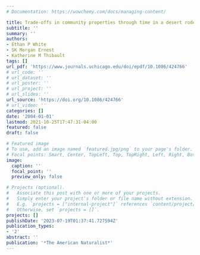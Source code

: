 ```yaml
---
# Documentation: https://wowchemy.com/docs/managing-content/

title: Trade-offs in community properties through time in a desert rodent community
subtitle: ''
summary: ''
authors:
- Ethan P White
- SK Morgan Ernest
- Katherine M Thibault
tags: []
url_pdf: 'https://www.journals.uchicago.edu/doi/epdf/10.1086/424766'
# url_code: ''
# url_dataset: ''
# url_poster: ''
# url_project: ''
# url_slides: ''
url_source: 'https://doi.org/10.1086/424766'
# url_video: ''
categories: []
date: '2004-01-01'
lastmod: 2021-10-25T17:47:31-04:00
featured: false
draft: false

# Featured image
# To use, add an image named `featured.jpg/png` to your page's folder.
# Focal points: Smart, Center, TopLeft, Top, TopRight, Left, Right, BottomLeft, Bottom, BottomRight.
image:
  caption: ''
  focal_point: ''
  preview_only: false

# Projects (optional).
#   Associate this post with one or more of your projects.
#   Simply enter your project's folder or file name without extension.
#   E.g. `projects = ["internal-project"]` references `content/project/deep-learning/index.md`.
#   Otherwise, set `projects = []`.
projects: []
publishDate: '2023-07-19T01:37:41.727594Z'
publication_types:
- '2'
abstract: ''
publication: '*The American Naturalist*'
---
```

